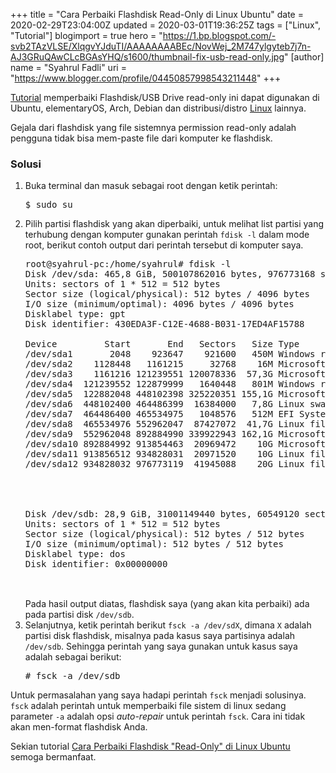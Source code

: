 +++
title = "Cara Perbaiki Flashdisk Read-Only di Linux Ubuntu"
date = 2020-02-29T23:04:00Z
updated = 2020-03-01T19:36:25Z
tags = ["Linux", "Tutorial"]
blogimport = true 
hero = "https://1.bp.blogspot.com/-svb2TAzVLSE/XlqgvYJduTI/AAAAAAAABEc/NovWej_2M747ylgyteb7j7n-AJ3GRuQAwCLcBGAsYHQ/s1600/thumbnail-fix-usb-read-only.jpg"
[author]
	name = "Syahrul Fadli"
	uri = "https://www.blogger.com/profile/04450857998543211448"
+++

<p><a href="https://www.syahrulfadli.com/search/label/Tutorial" title='Tutorial' target='_blank'>Tutorial</a> memperbaiki Flashdisk/USB Drive read-only ini dapat digunakan di Ubuntu, elementaryOS, Arch, Debian dan distribusi/distro <a href="https://www.syahrulfadli.com/search/label/Linux" title='linux' target='_blank'>Linux</a> lainnya.</p><p>Gejala dari flashdisk yang file sistemnya permission read-only adalah pengguna tidak bisa mem-paste file dari komputer ke flashdisk.</p><h3>Solusi</h3><ol><li>Buka terminal dan masuk sebagai root dengan ketik perintah:<br/><pre>$ sudo su</pre></li><li>Pilih partisi flashdisk yang akan diperbaiki, untuk melihat list partisi yang terhubung dengan komputer gunakan perintah <code>fdisk -l</code> dalam mode root, berikut contoh output dari perintah tersebut di komputer saya.</br><pre>root@syahrul-pc:/home/syahrul# fdisk -l<br />Disk /dev/sda: 465,8 GiB, 500107862016 bytes, 976773168 sectors<br />Units: sectors of 1 * 512 = 512 bytes<br />Sector size (logical/physical): 512 bytes / 4096 bytes<br />I/O size (minimum/optimal): 4096 bytes / 4096 bytes<br />Disklabel type: gpt<br />Disk identifier: 430EDA3F-C12E-4688-B031-17ED4AF15788<br /><br />Device         Start       End   Sectors   Size Type<br />/dev/sda1       2048    923647    921600   450M Windows recovery environment<br />/dev/sda2    1128448   1161215     32768    16M Microsoft reserved<br />/dev/sda3    1161216 121239551 120078336  57,3G Microsoft basic data<br />/dev/sda4  121239552 122879999   1640448   801M Windows recovery environment<br />/dev/sda5  122882048 448102398 325220351 155,1G Microsoft basic data<br />/dev/sda6  448102400 464486399  16384000   7,8G Linux swap<br />/dev/sda7  464486400 465534975   1048576   512M EFI System<br />/dev/sda8  465534976 552962047  87427072  41,7G Linux filesystem<br />/dev/sda9  552962048 892884990 339922943 162,1G Microsoft basic data<br />/dev/sda10 892884992 913854463  20969472    10G Microsoft basic data<br />/dev/sda11 913856512 934828031  20971520    10G Linux filesystem<br />/dev/sda12 934828032 976773119  41945088    20G Linux filesystem<br /><br /><br /><br /><br />Disk /dev/sdb: 28,9 GiB, 31001149440 bytes, 60549120 sectors<br />Units: sectors of 1 * 512 = 512 bytes<br />Sector size (logical/physical): 512 bytes / 512 bytes<br />I/O size (minimum/optimal): 512 bytes / 512 bytes<br />Disklabel type: dos<br />Disk identifier: 0x00000000<br /><br /></pre><br/>Pada hasil output diatas, flashdisk saya (yang akan kita perbaiki) ada pada partisi disk <code>/dev/sdb</code>.</li><li>Selanjutnya, ketik perintah berikut <code>fsck -a /dev/sdX</code>,  dimana <code>X</code> adalah partisi disk flashdisk, misalnya pada kasus saya partisinya adalah <code>/dev/sdb</code>. Sehingga perintah yang saya gunakan untuk kasus saya adalah sebagai berikut: <br/><pre># fsck -a /dev/sdb</pre></li></ol><p>Untuk permasalahan yang saya hadapi perintah <code>fsck</code> menjadi solusinya. <code>fsck</code> adalah perintah untuk memperbaiki file sistem di linux sedang parameter <code>-a</code> adalah opsi <i>auto-repair</i> untuk perintah <code>fsck</code>. Cara ini tidak akan men-format flashdisk Anda.</p><p>Sekian tutorial <a href='https://www.syahrulfadli.com/2020/02/cara-perbaiki-flashdisk-read-only.html' title='Cara Perbaiki Flashdisk "Read-Only" di Linux Ubuntu' target='_blank'>Cara Perbaiki Flashdisk "Read-Only" di Linux Ubuntu</a> semoga bermanfaat.</p>
